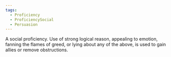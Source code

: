```yaml
---
tags:
  - Proficiency
  - ProficiencySocial
  - Persuasion
---
```

A social proficiency. Use of strong logical reason, appealing to emotion, fanning the flames of greed, or lying about any of the above, is used to gain allies or remove obstructions.